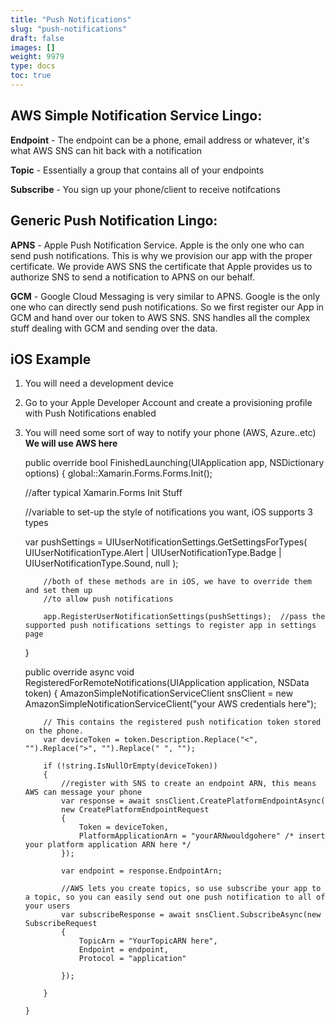 ```yaml
---
title: "Push Notifications"
slug: "push-notifications"
draft: false
images: []
weight: 9979
type: docs
toc: true
---
```


## AWS Simple Notification Service Lingo:

**Endpoint** - The endpoint can be a phone, email address or whatever, it's what AWS SNS can hit back with a notification
  
**Topic** - Essentially a group that contains all of your endpoints

**Subscribe** - You sign up your phone/client to receive notifcations

   
## Generic Push Notification Lingo:
**APNS** - Apple Push Notification Service. Apple is the only one who can send push notifications. This is why we provision our app with the proper certificate. We provide AWS SNS the certificate that Apple provides us to authorize SNS to send a notification to APNS on our behalf. 


**GCM** - Google Cloud Messaging is very similar to APNS. Google is the only one who can directly send push notifications. So we first register our App in GCM and hand over our token to AWS SNS. SNS handles all the complex stuff dealing with GCM and sending over the data.



## iOS Example
 1. You will need a development device
 2. Go to your Apple Developer Account and create a provisioning profile with Push Notifications enabled
 3. You will need some sort of way to notify your phone (AWS, Azure..etc) **We will use AWS here**
        
   
    public override bool FinishedLaunching(UIApplication app, NSDictionary options)
    {
        global::Xamarin.Forms.Forms.Init();
    
       //after typical Xamarin.Forms Init Stuff

       //variable to set-up the style of notifications you want, iOS supports 3 types
    
       var pushSettings = UIUserNotificationSettings.GetSettingsForTypes(
                  UIUserNotificationType.Alert |
                  UIUserNotificationType.Badge |
                  UIUserNotificationType.Sound,
                  null );  
    
           
            //both of these methods are in iOS, we have to override them and set them up
            //to allow push notifications

            app.RegisterUserNotificationSettings(pushSettings);  //pass the supported push notifications settings to register app in settings page
    
         
    }

    public override async void RegisteredForRemoteNotifications(UIApplication application, NSData token)
        {
            AmazonSimpleNotificationServiceClient snsClient = new AmazonSimpleNotificationServiceClient("your AWS credentials here");

            // This contains the registered push notification token stored on the phone. 
            var deviceToken = token.Description.Replace("<", "").Replace(">", "").Replace(" ", ""); 
    
            if (!string.IsNullOrEmpty(deviceToken))
            {
                //register with SNS to create an endpoint ARN, this means AWS can message your phone
                var response = await snsClient.CreatePlatformEndpointAsync(
                new CreatePlatformEndpointRequest
                {
                    Token = deviceToken,
                    PlatformApplicationArn = "yourARNwouldgohere" /* insert your platform application ARN here */
                });

                var endpoint = response.EndpointArn;

                //AWS lets you create topics, so use subscribe your app to a topic, so you can easily send out one push notification to all of your users
                var subscribeResponse = await snsClient.SubscribeAsync(new SubscribeRequest
                {
                    TopicArn = "YourTopicARN here",
                    Endpoint = endpoint,
                    Protocol = "application"

                });

            }

        }

